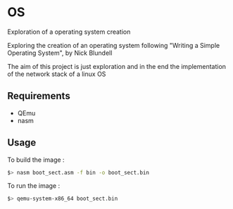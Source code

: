 # OS
Exploration of a operating system creation

Exploring the creation of an operating system following "Writing a Simple Operating System", by Nick Blundell

The aim of this project is just exploration and in the end the implementation of the network stack of a linux OS
## Requirements
* QEmu
* nasm
## Usage
To build the image :
```bash
$> nasm boot_sect.asm -f bin -o boot_sect.bin
```
To run the image :
```bash
$> qemu-system-x86_64 boot_sect.bin
```